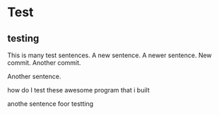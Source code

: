 # Test
## testing
This is many test sentences. A new sentence. A newer sentence.
New commit.
Another commit.


Another sentence.

how do I test these awesome program that i built

anothe sentence foor testting
